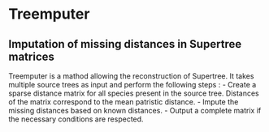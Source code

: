 <h1> Treemputer </h1>
<!--------------------------------------------------------------------------------------------------------------------->

<h2> Imputation of missing distances in Supertree matrices </h2>

<p> Treemputer is a mathod allowing the reconstruction of Supertree. It takes multiple source trees as input and perform the following steps :
   - Create a sparse distance matrix for all species present in the source tree. Distances of the matrix correspond to the mean patristic distance.
   - Impute the missing distances based on known distances.
   - Output a complete matrix if the necessary conditions are respected.
</p>
